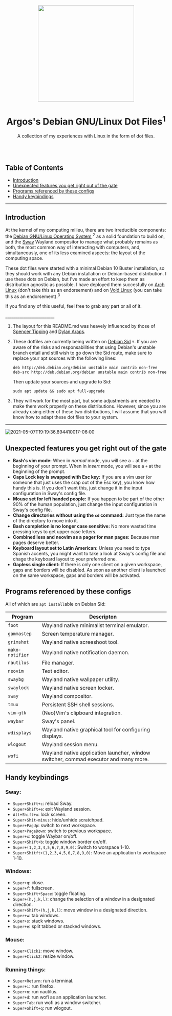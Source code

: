 <p align="center"><img src="https://user-images.githubusercontent.com/64110504/117399092-f6a49d00-aebc-11eb-8b76-3ea4c12901b6.png" width="300px"></p>
<h1 align="center">Argos's Debian GNU/Linux Dot Files<sup>1</sup> </h1> 
<p align="center">A collection of my experiences with Linux in the form of dot files.</p><br><br>
   
## Table of Contents

- [Introduction](#introduction)
- [Unexpected features you get right out of the gate](#unexpected-features-you-get-right-out-of-the-gate)
- [Programs referenced by these configs](#programs-referenced-by-these-configs)
- [Handy keybindings](#handy-keybindigs)

---

## Introduction

At the kernel of my computing milieu, there are two irreducible components: the [Debian GNU/Linux Operating System](https://www.debian.org/),<sup>2</sup>  as a solid foundation to build on, and the [Sway](https://swaywm.org/) Wayland compositor to manage what probably remains as both, the most common way of interacting with computers, and, simultaneously, one of its less examined aspects: the layout of the computing space.
 
   These dot files were started with a minimal Debian 10 Buster installation, so they should work with any Debian installation or Debian-based distribution. I use these dots on Debian, but I've made an effort to keep them as distribution agnostic as possible. I have deployed them succesfully on [Arch Linux](https://archlinux.org/) (don't take this as an endorsement) and on [Void Linux](https://voidlinux.org/) (you can take this as an endorsement).<sup>3</sup>

   If you find any of this useful, feel free to grab any part or all of it.
   
   \_\_\_\_\_\_\_\_\_\_\_\_\_\_\_\_\_\_\_\_\_\_\_\_
   
1.  The layout for this README.md was heavely influenced by those of [Spencer Tipping](https://github.com/spencertipping/dotfiles) and [Dylan Araps](https://github.com/dylanaraps/pure-sh-bible). 

2. These dotfiles are currently being written on [Debian Sid](https://wiki.debian.org/DebianUnstable) :skull:. If you are aware of the risks and responsabilities that using Debian's unstable branch entail and still wish to go down the Sid route, make sure to replace your apt sources with the following lines:

       deb http://deb.debian.org/debian unstable main contrib non-free
       deb-src http://deb.debian.org/debian unstable main contrib non-free
         
      Then update your sources and upgrade to Sid:
         
       sudo apt update && sudo apt full-upgrade 
         
3.  They will work for the most part, but some adjustments are needed to make them work properly on these distributions. However, since you are already using either of these two distributions, I will assume that you will know how to adapt these dot files to your system.

 ---
 
![2021-05-07T19:19:36,894410017-06:00](https://user-images.githubusercontent.com/64110504/117521104-404ac180-af69-11eb-9275-51effbf4ad52.png)

## Unexpected features you get right out of the gate
- **Bash's vim mode:** When in _normal_ mode, you will see a `-` at the beginning of your prompt. When in _insert_ mode, you will see a `+` at the beginning of the prompt. 
- **Caps Lock key is swapped with Esc key:** If you are a vim user (or someone that just uses the crap out of the Esc key), you know how handy this is. If you don't want this, just change it in the input configuration in Sway's config file.
- **Mouse set for left handed people:** If you happen to be part of the other 90% of the human population, just change the input configuration in Sway's config file.  
- **Change directories without using the `cd` command:** Just type the name of the directory to move into it. 
- **Bash completion is no longer case sensitive:** No more wasted time pressing keys to get upper case letters.
- **Combined less and neovim as a pager for man pages:** Because man pages deserve better.
- **Keyboard layout set to Latin American:** Unless you need to type Spanish accents, you might want to take a look at Sway's config file and chage the keyboard layout to your preferred one. 
- **Gapless single client:** If there is only one client on a given workspace, gaps and borders will be disabled. As soon as another client is launched on the same workspace, gaps and borders will be activated.

## Programs referenced by these configs
All of which are `apt install`able on Debian Sid:

| Program         | Descripton                                                                           |
| ---             | ---                                                                                  |
| `foot`          | Wayland native minimalist terminal emulator.                                         |
| `gammastep`     | Screen temperature manager.                                                          |
| `grimshot`      | Wayland native screeshoot tool.                                                      |
| `mako-notifier` | Wayland native notification daemon.                                                  |
| `nautilus`      | File manager.                                                                        |
| `neovim`        | Text editor.                                                                         |
| `swaybg`        | Wayland native wallpaper utility.                                                    |
| `swaylock`      | Wayland native screen locker.                                                        |
| `sway`          | Wayland compositor.                                                                  |
| `tmux`          | Persistent SSH shell sessions.                                                       |
| `vim-gtk`       | (Neo)Vim's clipboard integration.                                                    |
| `waybar`        | Sway's panel.                                                                        |
| `wdisplays`     | Wayland native graphical tool for configuring displays.                              |
| `wlogout`       | Wayland session menu.                                                                |
| `wofi`          | Wayland native application launcher, window switcher, commad executor and many more. |

## Handy keybindings

### Sway:
- `Super+Shift+c`: reload Sway.
- `Super+Shift+e`: exit Wayland session.
- `Alt+Shift+x`: lock screen.
- `Super+Shit+minus`: hide/unhide scratchpad.
- `Super+PagUp`: switch to next workspace.
- `Super+PageDown`: switch to previous workspace.
- `Super+x`: toggle Waybar on/off.
- `Super+Shift+b`: toggle window border on/off.
- `Super+(1,2,3,4,5,6,7,8,9,0)`: Switch to worspace 1-10.
- `Super+Shitft+(1,2,3,4,5,6,7,8,9,0)`: Move an application to workspace 1-10.

### Windows:
- `Super+q`: close.
- `Super+f`: fullscreen. 
- `Super+Shift+Space`: toggle floating. 
- `Super+(h,j,k,l)`: change the selection of a window in a designated direction.
- `Super+Shift+(h,j,k,l)`: move window in a designated direction.
- `Super+w`: tab windows.
- `Super+s`: stack windows.
- `Super+e`: split tabbed or stacked windows.

### Mouse:
- `Super+Click1`: move window.
- `Super+Click2`: resize window.

### Running things:
- `Super+Return`: run a terminal.
- `Super+i`: run firefox.
- `Super+n`: run nautilus.
- `Super+d`: run wofi as an application launcher.
- `Super+Tab`: run wofi as a window switcher.
- `Super+Shift+q`: run wlogout. 
